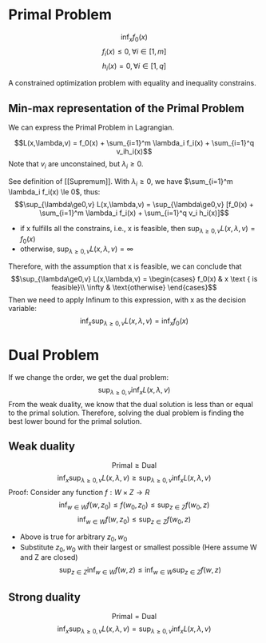 # Primal Problem

$$\inf_x f_0(x)$$
$$f_i(x) \le 0, \forall i \in [1,m]$$
$$h_i(x) = 0, \forall i \in [1,q]$$

A constrained optimization problem with equality and inequality constrains.

## Min-max representation of the Primal Problem

We can express the Primal Problem in Lagrangian.

$$L(x,\lambda,v) = f_0(x) + \sum_{i=1}^m \lambda_i f_i(x) + \sum_{i=1}^q v_ih_i(x)$$
Note that $v_i$ are unconstained, but $\lambda_i \ge 0$.

See definition of [[Supremum]].
With $\lambda_i \ge 0$, we have $\sum_{i=1}^m \lambda_i f_i(x) \le 0$, thus:
$$\sup_{\lambda\ge0,v} L(x,\lambda,v) = \sup_{\lambda\ge0,v} [f_0(x) + \sum_{i=1}^m \lambda_i f_i(x) + \sum_{i=1}^q v_i h_i(x)]$$
* if x fulfills all the constrains, i.e., x is feasible, then $\sup_{\lambda\ge0,v} L(x,\lambda,v)  = f_0(x)$
* otherwise, $\sup_{\lambda\ge0,v} L(x,\lambda,v)  = \infty$ 

Therefore, with the assumption that x is feasible, we can conclude that
$$\sup_{\lambda\ge0,v} L(x,\lambda,v) = 
\begin{cases} 
          f_0(x) &  x \text { is feasible}\\
          \infty & \text{otherwise} 
       \end{cases}$$
Then we need to apply Infinum to this expression, with x as the decision variable:
$$\inf_x\sup_{\lambda\ge0,v} L(x,\lambda,v) = \inf_x f_0(x)$$

# Dual Problem

If we change the order, we get the dual problem:
$$\sup_{\lambda\ge0,v} \inf_x L(x,\lambda,v)$$
From the weak duality, we know that the dual solution is less than or equal to the primal solution.
Therefore, solving the dual problem is finding the best lower bound for the primal solution.


## Weak duality
$$\text{Primal}\ge\text{Dual}$$
$$\inf_x \sup_{\lambda\ge0,v} L(x,\lambda,v) \ge \sup_{\lambda\ge0,v} \inf_x L(x,\lambda,v)$$
Proof:
Consider any function $f: W \times Z \rightarrow R$
$$\inf_{w\in W} f(w,z_0) \le f(w_0,z_0) \le \sup_{z\in Z}f(w_0,z)$$
$$\inf_{w\in W} f(w,z_0) \le \sup_{z\in Z}f(w_0,z)$$
* Above is true for arbitrary $z_0, w_0$
* Substitute $z_0, w_0$ with their largest or smallest possible (Here assume W and Z are closed)
$$\sup_{z\in Z}\inf_{w\in W}f(w,z) \le \inf_{w\in W}\sup_{z\in Z}f(w,z)$$
## Strong duality
$$\text{Primal} = \text{Dual}$$
$$\inf_x \sup_{\lambda\ge0,v} L(x,\lambda,v) = \sup_{\lambda\ge0,v} \inf_x L(x,\lambda,v)$$
